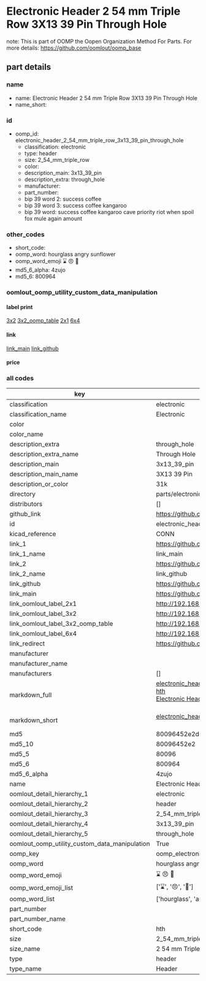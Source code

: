 # Electronic Header 2 54 mm Triple Row 3X13 39 Pin Through Hole  

note: This is part of OOMP the Oopen Organization Method For Parts. For more details: https://github.com/oomlout/oomp_base

##  part details
  







### name
* name: Electronic Header 2 54 mm Triple Row 3X13 39 Pin Through Hole
* name_short: 
### id
* oomp_id: electronic_header_2_54_mm_triple_row_3x13_39_pin_through_hole
  * classification: electronic
  * type: header
  * size: 2_54_mm_triple_row
  * color: 
  * description_main: 3x13_39_pin
  * description_extra: through_hole
  * manufacturer: 
  * part_number: 
  * bip 39 word 2: success coffee
  * bip 39 word 3: success coffee kangaroo
  * bip 39 word: success coffee kangaroo cave priority riot when spoil fox mule again amount

### other_codes
* short_code: 
* oomp_word: hourglass angry sunflower
* oomp_word_emoji :hourglass: :angry: :sunflower:
* md5_6_alpha: 4zujo
* md5_6: 800964






### oomlout_oomp_utility_custom_data_manipulation
#### label print
[3x2](http://192.168.1.245:1112/?label=oomp%204zujo)
[3x2_oomp_table](http://192.168.1.108:1112/?label=oomp%204zujo)
[2x1](http://192.168.1.242:1112/?label=oomp%204zujo)
[6x4](http://192.168.1.55:1112/?label=oomp%204zujo)    

#### link

[link_main](https://github.com/oomlout/oomlout_oomp_version_1_messy/tree/main/parts/electronic_header_2_54_mm_triple_row_3x13_39_pin_through_hole) [link_github](https://github.com/oomlout/oomlout_oomp_version_1_messy/tree/main/parts/electronic_header_2_54_mm_triple_row_3x13_39_pin_through_hole)                             

#### price







### all codes 
| key | value |  
| --- | --- |  
| classification | electronic |  
| classification_name | Electronic |  
| color |  |  
| color_name |  |  
| description_extra | through_hole |  
| description_extra_name | Through Hole |  
| description_main | 3x13_39_pin |  
| description_main_name | 3X13 39 Pin |  
| description_or_color | 31k |  
| directory | parts/electronic_header_2_54_mm_triple_row_3x13_39_pin_through_hole |  
| distributors | [] |  
| github_link | https://github.com/oomlout/oomlout_oomp_part_src/tree/main/parts/electronic_header_2_54_mm_triple_row_3x13_39_pin_through_hole |  
| id | electronic_header_2_54_mm_triple_row_3x13_39_pin_through_hole |  
| kicad_reference | CONN |  
| link_1 | https://github.com/oomlout/oomlout_oomp_version_1_messy/tree/main/parts/electronic_header_2_54_mm_triple_row_3x13_39_pin_through_hole |  
| link_1_name | link_main |  
| link_2 | https://github.com/oomlout/oomlout_oomp_version_1_messy/tree/main/parts/electronic_header_2_54_mm_triple_row_3x13_39_pin_through_hole |  
| link_2_name | link_github |  
| link_github | https://github.com/oomlout/oomlout_oomp_version_1_messy/tree/main/parts/electronic_header_2_54_mm_triple_row_3x13_39_pin_through_hole |  
| link_main | https://github.com/oomlout/oomlout_oomp_version_1_messy/tree/main/parts/electronic_header_2_54_mm_triple_row_3x13_39_pin_through_hole |  
| link_oomlout_label_2x1 | http://192.168.1.242:1112/?label=oomp%204zujo |  
| link_oomlout_label_3x2 | http://192.168.1.245:1112/?label=oomp%204zujo |  
| link_oomlout_label_3x2_oomp_table | http://192.168.1.108:1112/?label=oomp%204zujo |  
| link_oomlout_label_6x4 | http://192.168.1.55:1112/?label=oomp%204zujo |  
| link_redirect | https://github.com/oomlout/oomlout_oomp_version_1_messy/tree/main/parts/electronic_header_2_54_mm_triple_row_3x13_39_pin_through_hole |  
| manufacturer |  |  
| manufacturer_name |  |  
| manufacturers | [] |  
| markdown_full | [electronic_header_2_54_mm_triple_row_3x13_39_pin_through_hole](none)<br>[hth](none)<br>[Electronic Header 2 54 Mm Triple Row 3X13 39 Pin Through Hole](none)<br><br> |  
| markdown_short | [electronic_header_2_54_mm_triple_row_3x13_39_pin_through_hole](none)<br><br> |  
| md5 | 80096452e2d25f46e8d5724cf30b4ec2 |  
| md5_10 | 80096452e2 |  
| md5_5 | 80096 |  
| md5_6 | 800964 |  
| md5_6_alpha | 4zujo |  
| name | Electronic Header 2 54 mm Triple Row 3X13 39 Pin Through Hole |  
| oomlout_detail_hierarchy_1 | electronic |  
| oomlout_detail_hierarchy_2 | header |  
| oomlout_detail_hierarchy_3 | 2_54_mm_triple_row |  
| oomlout_detail_hierarchy_4 | 3x13_39_pin |  
| oomlout_detail_hierarchy_5 | through_hole |  
| oomlout_oomp_utility_custom_data_manipulation | True |  
| oomp_key | oomp_electronic_header_2_54_mm_triple_row_3x13_39_pin_through_hole |  
| oomp_word | hourglass angry sunflower |  
| oomp_word_emoji | :hourglass: :angry: :sunflower: |  
| oomp_word_emoji_list | [':hourglass:', ':angry:', ':sunflower:'] |  
| oomp_word_list | ['hourglass', 'angry', 'sunflower'] |  
| part_number |  |  
| part_number_name |  |  
| short_code | hth |  
| size | 2_54_mm_triple_row |  
| size_name | 2 54 mm Triple Row |  
| type | header |  
| type_name | Header |  
